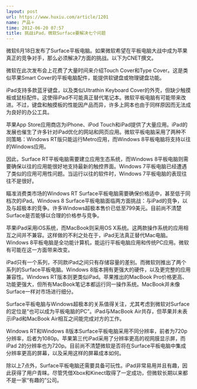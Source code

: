 ```yaml
---
layout: post
url: https://www.huxiu.com/article/1201
name: 产品＋
time: 2012-06-20 07:57
title: 挑战iPad，微软Surface要解决七个问题
---
```

微软6月18日发布了Surface平板电脑。如果微软希望在平板电脑大战中成为苹果真正的竞争对手，那么必须解决7方面的挑战。以下为CNET撰文。　

微软在此次发布会上花费了大量时间来介绍Touch Cover和Type Cover。这是类似苹果Smart Cover的平板电脑配件，能提供软键盘或物理键盘功能。

iPad支持多款蓝牙键盘，以及类似Ultrathin Keyboard Cover的外壳，但缺少触摸板或鼠标配件。这使得iPad不可能真正替代笔记本。微软平板电脑有可能带来改进。不过，键盘和触摸板的性能因产品而异，许多上网本也由于同样原因而无法成为良好的办公工具。

苹果App Store应用商店为iPhone、iPod Touch和iPad提供了大量应用。iPad的发展也催生了许多针对iPad优化的网站和网页应用。微软平板电脑采用了两种不同策略：Windows RT版只能运行Metro应用，而Windows 8平板电脑将支持以往的Windows应用。

因此，Surface RT平板电脑需要建立应用生态系统，而Windows 8平板电脑则需要确保以往的应用能很好地支持最新的触控界面。Windows 7平板电脑已经遭遇了类似的应用可用性问题。当运行以往的软件时，Windows 7平板电脑的表现往往不是很好。

瞄准消费类市场的Windows RT Surface平板电脑需要确保价格适中，甚至低于同档次的iPad。Windows 8 Surface平板电脑面临两方面挑战：与iPad的竞争，以及与超极本的竞争。许多Windows超极本售价已低至799美元。目前尚不清楚 Surface是否能够以合理的价格参与竞争。

苹果iPad采用iOS系统，而MacBook则采用OS X系统。这两款操作系统的应用相互之间并不兼容。这样做的不利之处在于，iPad无法真正替代Mac电脑。Windows 8平板电脑是全功能计算机，能运行平板电脑应用和传统PC应用。微软有可能在这一方面带来改变。

iPad只有一个系列，不同款iPad之间只有存储容量的差别。而微软则推出了两个系列的Surface平板电脑。Windows 8版本拥有更强大的硬件，以及更完整的应用兼容性。Windows RT版本则更类似iPad。苹果推出的MacBook Pro价格更高、功能更强大，但所有MacBook笔记本都运行同一操作系统。MacBook并未像Surface一样对市场进行细分。

Surface平板电脑与Windows超极本的关系值得关注，尤其考虑到微软对Surface的定位是“也可以成为平板电脑的PC”。iPad与MacBook Air共存，但苹果并未表示iPad和MacBook Air相互之间能完成对方的工作。

Windows RT和Windows 8版本Surface平板电脑采用不同分辨率，前者为720p分辨率，后者为1080p。苹果第三代iPad采用了分辨率更高的视网膜显示屏，而iPad 2的分辨率也为720p。目前尚不清楚微软是否将在Surface平板电脑中集成分辨率更高的屏幕，以及采用这样的屏幕成本如何。

除以上7点外，Surface平板电脑还需要具备可玩性。iPad非常易用并且有趣，因此获得了用户青睐。尽管凭借Xbox和Kinect取得了一定成功，但微软长期以来都不是一家“有趣的”公司。

